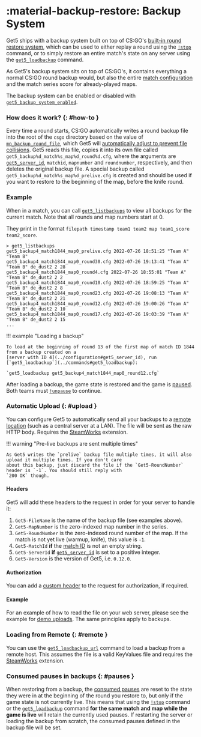 # :material-backup-restore: Backup System

Get5 ships with a backup system built on top of
CS:GO's [built-in round restore system](https://totalcsgo.com/command/mpbackuprestoreloadfile), which can be used to
either replay a round using the [`!stop`](../commands#stop) command, or to simply restore an entire match's state on
any server using the [`get5_loadbackup`](../commands#get5_loadbackup) command.

As Get5's backup system sits on top of CS:GO's, it contains everything a normal CS:GO round backup would, but also
the entire [match configuration](../match_schema) and the match series score for already-played maps.

The backup system can be enabled or disabled
with [`get5_backup_system_enabled`](../configuration#get5_backup_system_enabled).

### How does it work? {: #how-to }

Every time a round starts, CS:GO automatically writes a round backup file into the root of the `csgo` directory based on
the value of [`mp_backup_round_file`](https://totalcsgo.com/command/mpbackuproundfile), which Get5 will [automatically
adjust to prevent file collisions](../configuration#get5_server_id). Get5 reads this file, copies it into its
own file called `get5_backup%d_match%s_map%d_round%d.cfg`, where the arguments
are [`get5_server_id`](..configuration/#get5_server_id), `matchid`, `mapnumber` and `roundnumber`, respectively, and
then deletes the original backup file. A special backup
called `get5_backup%d_match%s_map%d_prelive.cfg` is created and should be used if you want to restore to the beginning
of the map, before the knife round.

### Example

When in a match, you can call [`get5_listbackups`](../commands#get5_listbackups) to view all backups for the current
match. Note that all rounds and map numbers start at 0.

They print in the format `filepath timestamp team1 team2 map team1_score team2_score`.

```
> get5_listbackups
get5_backup4_match1844_map0_prelive.cfg 2022-07-26 18:51:25 "Team A" "Team B"
get5_backup4_match1844_map0_round30.cfg 2022-07-26 19:13:41 "Team A" "Team B" de_dust2 2 28
get5_backup4_match1844_map0_round4.cfg 2022-07-26 18:55:01 "Team A" "Team B" de_dust2 2 2
get5_backup4_match1844_map0_round10.cfg 2022-07-26 18:59:25 "Team A" "Team B" de_dust2 2 8
get5_backup4_match1844_map0_round23.cfg 2022-07-26 19:08:13 "Team A" "Team B" de_dust2 2 21
get5_backup4_match1844_map0_round12.cfg 2022-07-26 19:00:26 "Team A" "Team B" de_dust2 2 10
get5_backup4_match1844_map0_round17.cfg 2022-07-26 19:03:39 "Team A" "Team B" de_dust2 2 15
...
```

!!! example "Loading a backup"

    To load at the beginning of round 13 of the first map of match ID 1844 from a backup created on a
    [server with ID 4](../configuration#get5_server_id), run [`get5_loadbackup`](../commands#get5_loadbackup):

    `get5_loadbackup get5_backup4_match1844_map0_round12.cfg`

After loading a backup, the game state is restored and the game is [paused](../pausing#backup). Both teams
must [`!unpause`](../commands#unpause) to continue.

### Automatic Upload {: #upload }

You can configure Get5 to automatically send all your backups to
a [remote location](../configuration#get5_remote_backup_url) (such as a central server at a LAN). The file will be sent
as the raw HTTP body. Requires the [SteamWorks](../installation#steamworks) extension.

!!! warning "Pre-live backups are sent multiple times"

    As Get5 writes the `prelive` backup file multiple times, it will also upload it multiple times. If you don't care
    about this backup, just discard the file if the `Get5-RoundNumber` header is `-1`. You should still reply with
    `200 OK` though.

#### Headers

Get5 will add these headers to the request in order for your server to handle it:

1. `Get5-FileName` is the name of the backup file (see examples above).
2. `Get5-MapNumber` is the zero-indexed map number in the series.
3. `Get5-RoundNumber` is the zero-indexed round number of the map. If the match is not yet live (warmup, knife), this
   value is `-1`.
4. `Get5-MatchId` **if** the [match ID](../match_schema#schema) is not an empty string.
5. `Get5-ServerId` **if** [`get5_server_id`](../configuration#get5_server_id) is set to a positive integer.
6. `Get5-Version` is the version of Get5, i.e. `0.12.0`.

#### Authorization

You can add a [custom header](../configuration#get5_remote_backup_header_key) to the request for authorization, if
required.

#### Example

For an example of how to read the file on your web server, please see the example for [demo uploads](../gotv#example).
The same principles apply to backups.

### Loading from Remote {: #remote }

You can use the [`get5_loadbackup_url`](../commands#get5_loadbackup_url) command to load a backup from a remote host.
This assumes the file is a valid KeyValues file and requires the [SteamWorks](../installation#steamworks) extension.

### Consumed pauses in backups {: #pauses }

When restoring from a backup, the [consumed pauses](../pausing) are reset to the state they were in at the beginning
of the round you restore to, but only if the game state is not currently live. This means that using
the [`!stop`](../commands#stop) command or the [`get5_loadbackup`](../commands#get5_loadbackup) command **for the same
match and map while the game is live** will retain the currently used pauses. If restarting the server or loading the
backup from scratch, the consumed pauses defined in the backup file will be set.

